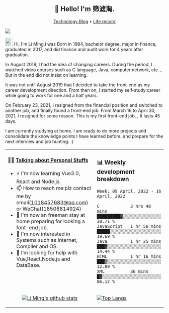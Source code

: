 <h2 align="center">👋 Hello! I'm 筛滤淘.</h2>
<p align="center">
  <a href="https://lm1024.top/">Technology Blog</a> •
  <a href="https://www.jianshu.com/u/6879af8ace24">Life record</a>
</p>

![](https://komarev.com/ghpvc/?username=lm101845&color=brightgreen&label=PROFILE+VIEWS)

<img height="25" src='https://qpluspicture.oss-cn-beijing.aliyuncs.com/6LjjQA/Hi.gif' alt='Hi' width="24"/> Hi, I'm Li Ming,I was Born in 1994, bachelor degree, major in finance, graduated in 2017, and did finance and audit work for 4 years after graduation.

In August 2018, I had the idea of changing careers. During the period, I watched video courses such as C language, Java, computer network, etc. , But in the end did not insist on learning. 

It was not until August 2019 that I decided to take the front-end as my career development direction. From then on, I started my self-study career while going to work for one and a half years.

On February 23, 2021, I resigned from the financial position and switched to another job, and finally found a front-end job. From March 16 to April 30, 2021, I resigned for some reason. This is my first front-end job. , It lasts 45 days.

I am currently studying at home. I am ready to do more projects and consolidate the knowledge points I have learned before, and prepare for the next interview and job hunting. :)


<table align="center">
<tr>
<td valign="top" width="60%">

#### 🏋️‍♀️ <a href="https://github.com/lm101845" target="_blank">Talking about Personal Stuffs</a>

<!-- recent_releases starts -->

- ⚡ I'm now learning Vue3.0, React and Node.js.
- 📫 How to reach me:plz contact me by email(1018457683@qq.com) or WeChat(18508814924)
- 🏫 I'm now an freeman stay at home preparing for looking a font-end job.
- 👯 I'm now interested in Systems such as Internet, Compiler and OS.
- 🤔 I’m looking for help with Vue,React,Node.js and DataBase.
  </td>
  <td>
### 📊 Weekly development breakdown
<!--START_SECTION:waka-->
```text
Week: 09 April, 2022 - 16 April, 2022

C            3 hrs 48 mins   █████████▓░░░░░░░░░░░░░░░   38.71 % 
JavaScript   1 hr 56 mins    █████░░░░░░░░░░░░░░░░░░░░   19.69 % 
Java         1 hr 25 mins    ███▓░░░░░░░░░░░░░░░░░░░░░   14.44 % 
HTML         1 hr 16 mins    ███▒░░░░░░░░░░░░░░░░░░░░░   12.89 % 
XML          36 mins         █▓░░░░░░░░░░░░░░░░░░░░░░░   06.12 % 
```
<!--END_SECTION:waka-->
</td>
</tr>
<tr>
<td>
<p align="center"><a href="https://github.com/lm101845"><img src="https://github-readme-stats.vercel.app/api?username=lm101845&hide_border=true&show_icons=true&theme=buefy" alt="Li Ming's github stats"></a>
</p>
</td>
<td>

<a href="https://github.com/lm101845">
  <img align="center" alt="Top Langs" src="https://github-readme-stats.vercel.app/api/top-langs/?username=lm101845" />
</a>
</td>
</tr>
</table>

